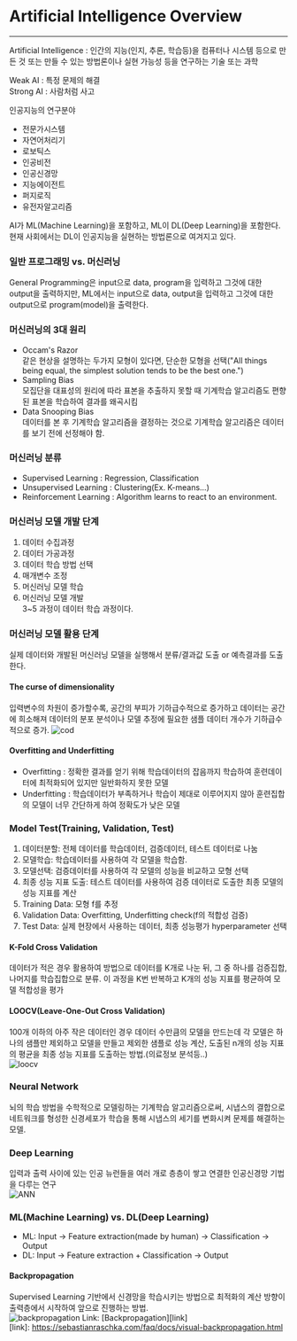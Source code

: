 # Artificial Intelligence Overview
***
Artificial Intelligence : 인간의 지능(인지, 추론, 학습등)을 컴퓨터나 시스템 등으로 만든 것 또는 만들 수 있는 방법론이나 실현 가능성 등을 연구하는 기술 또는 과학

Weak AI : 특정 문제의 해결   
Strong AI : 사람처럼 사고   

인공지능의 연구분야 
* 전문가시스템
* 자연어처리기
* 로보틱스
* 인공비전
* 인공신경망
* 지능에이전트
* 퍼지로직
* 유전자알고리즘

AI가 ML(Machine Learning)을 포함하고, ML이 DL(Deep Learning)을 포함한다. 현재 사회에서는 DL이 인공지능을 실현하는 방법론으로 여겨지고 있다.   

### 일반 프로그래밍 vs. 머신러닝
General Programming은 input으로 data, program을 입력하고 그것에 대한 output을 출력하지만, ML에서는 input으로 data, output을 입력하고 그것에 대한output으로 program(model)을 출력한다.   

### 머신러닝의 3대 원리
* Occam's Razor   
  같은 현상을 설명하는 두가지 모형이 있다면, 단순한 모형을 선택("All things being equal, the simplest solution tends to be the best one.")
* Sampling Bias   
  모집단을 대표성의 원리에 따라 표본을 추출하지 못할 때 기계학습 알고리즘도 편향된 표본을 학습하여 결과를 왜곡시킴
* Data Snooping Bias   
  데이터를 본 후 기계학습 알고리즘을 결정하는 것으로 기계학습 알고리즘은 데이터를 보기 전에 선정해야 함.   

### 머신러닝 분류   
* Supervised Learning : Regression, Classification
* Unsupervised Learning : Clustering(Ex. K-means...)
* Reinforcement Learning : Algorithm learns to react to an environment.

### 머신러닝 모델 개발 단계   
1. 데이터 수집과정
2. 데이터 가공과정
3. 데이터 학습 방법 선택
4. 매개변수 조정
5. 머신러닝 모델 학습
6. 머신러닝 모델 개발   
3~5 과정이 데이터 학습 과정이다.

### 머신러닝 모델 활용 단계   
실제 데이터와 개발된 머신러닝 모델을 실행해서 분류/결과값 도출 or 예측결과를 도출한다.

#### The curse of dimensionality   
입력변수의 차원이 증가할수록, 공간의 부피가 기하급수적으로 증가하고 데이터는 공간에 희소해져 데이터의 분포 분석이나 모델 추정에 필요한 샘플 데이터 개수가 기하급수적으로 증가.
![cod](https://user-images.githubusercontent.com/18206655/89172882-5385c680-d5be-11ea-87df-eb9b3419a1e6.jpg)

#### Overfitting and Underfitting   
* Overfitting : 정확한 결과를 얻기 위해 학습데이터의 잡음까지 학습하여 훈련데이터에 최적화되어 있지만 일반화하지 못한 모델
* Underfitting : 학습데이터가 부족하거나 학습이 제대로 이루어지지 않아 훈련집합의 모델이 너무 간단하게 하여 정확도가 낮은 모델   

### Model Test(Training, Validation, Test)
1. 데이터분할: 전체 데이터를 학습데이터, 검증데이터, 테스트 데이터로 나눔   
2. 모델학습: 학습데이터를 사용하여 각 모델을 학습함.   
3. 모델선택: 검증데이터를 사용하여 각 모델의 성능을 비교하고 모형 선택   
4. 최종 성능 지표 도출: 테스트 데이터를 사용하여 검증 데이터로 도출한 최종 모델의 성능 지표를 계산   
5. Training Data: 모형 f를 추정   
6. Validation Data: Overfitting, Underfitting check(f의 적합성 검증)   
7. Test Data: 실제 현장에서 사용하는 데이터, 최종 성능평가 hyperparameter 선택   

#### K-Fold Cross Validation   
데이터가 적은 경우 활용하여 방법으로 데이터를 K개로 나눈 뒤, 그 중 하나를 검증집합, 나머지를 학습집합으로 분류. 이 과정을 K번 반복하고 K개의 성능 지표를 평균하여 모델 적합성을 평가   

#### LOOCV(Leave-One-Out Cross Validation)   
100개 이하의 아주 작은 데이터인 경우 데이터 수만큼의 모델을 만드는데 각 모델은 하나의 샘플만 제외하고 모델을 만들고 제외한 샘플로 성능 계산, 도출된 n개의 성능 지표의 평균을 최종 성능 지표를 도출하는 방법.(의료정보 분석등..)   
![loocv](https://user-images.githubusercontent.com/18206655/89173785-c0e62700-d5bf-11ea-94bd-6ef53211de6f.jpg)   

### Neural Network   
뇌의 학습 방법을 수학적으로 모델링하는 기계학습 알고리즘으로써, 시냅스의 결합으로 네트워크를 형성한 신경세포가 학습을 통해 시냅스의 세기를 변화시켜 문제를 해결하는 모델.   

### Deep Learning   
입력과 출력 사이에 있는 인공 뉴런들을 여러 개로 층층이 쌓고 연결한 인공신경망 기법을 다루는 연구   
![ANN](https://user-images.githubusercontent.com/18206655/89174065-3651f780-d5c0-11ea-86ea-019e0bc9cfc0.jpg)   

### ML(Machine Learning) vs. DL(Deep Learning)     
* ML: Input -> Feature extraction(made by human) ->  Classification -> Output
* DL: Input -> Feature extraction + Classification -> Output   

#### Backpropagation   
Supervised Learning 기반에서 신경망을 학습시키는 방법으로 최적화의 계산 방향이 출력층에서 시작하여 앞으로 진행하는 방법.   
![backpropagation](https://user-images.githubusercontent.com/18206655/89175110-0a377600-d5c2-11ea-80b7-f0a7bd4850cb.jpg)
Link: [Backpropagation][link]   
[link]: https://sebastianraschka.com/faq/docs/visual-backpropagation.html   




